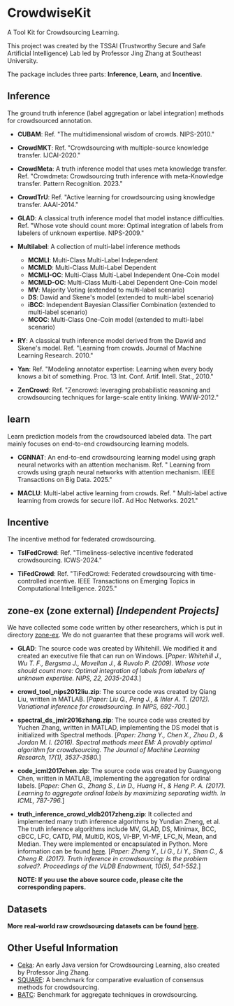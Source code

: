 # CrowdwiseKit
A Tool Kit for Crowdsourcing Learning.

This project was created by the TSSAI (Trustworthy Secure and Safe Artificial Intelligence) Lab led by Professor Jing Zhang at Southeast University.

The package includes three parts: **Inference**, **Learn**, and **Incentive**.

## Inference
The ground truth inference (label aggregation or label integration) methods for crowdsourced annotation.

- **CUBAM**: Ref.  "The multidimensional wisdom of crowds. NIPS-2010."

- **CrowdMKT**: Ref. "Crowdsourcing with multiple-source knowledge transfer. IJCAI-2020."

- **CrowdMeta**: A truth inference model that uses meta knowledge transfer. Ref. "Crowdmeta: Crowdsourcing truth inference with meta-Knowledge transfer. Pattern Recognition. 2023."

- **CrowdTrU**: Ref. "Active learning for crowdsourcing using knowledge transfer. AAAI-2014."

- **GLAD**: A classical truth inference model that model instance difficulties. Ref. "Whose vote should count more: Optimal integration of labels from labelers of unknown expertise. NIPS-2009." 

- **Multilabel**: A collection of multi-label inference methods
	- **MCMLI**: Multi-Class Multi-Label Independent 
	- **MCMLD**: Multi-Class Multi-Label Dependent
	- **MCMLI-OC**: Multi-Class Multi-Label Independent One-Coin model
	- **MCMLD-OC**: Multi-Class Multi-Label Dependent One-Coin model
	- **MV**: Majority Voting (extended to multi-label scenario)
	- **DS**: Dawid and Skene's model (extended to multi-label scenario)
	- **iBCC**: Independent Bayesian Classifier Combination (extended to multi-label scenario)
	- **MCOC**: Multi-Class One-Coin model (extended to multi-label scenario)

- **RY**: A classical truth inference model derived from the Dawid and Skene's model. Ref. "Learning from crowds. Journal of Machine Learning Research. 2010."

- **Yan**: Ref. "Modeling annotator expertise: Learning when every body knows a bit of something. Proc. 13 Int. Conf. Artif. Intell. Stat., 2010."

- **ZenCrowd**: Ref. "Zencrowd: leveraging probabilistic reasoning and crowdsourcing techniques for large-scale entity linking. WWW-2012."

## learn
Learn prediction models from the crowdsourced labeled data. The part mainly focuses on end-to-end crowdsourcing learning models.

- **CGNNAT**: An end-to-end crowdsourcing learning model using graph neural networks with an attention mechanism. Ref. " Learning from crowds using graph neural networks with attention mechanism. IEEE Transactions on Big Data. 2025."

- **MACLU**:  Multi-label active learning from crowds. Ref. " Multi-label active learning from crowds for secure IIoT. Ad Hoc Networks. 2021."

## Incentive
The incentive method for federated crowdsourcing.

- **TsIFedCrowd**: Ref. "Timeliness-selective incentive federated crowdsourcing. ICWS-2024."

- **TiFedCrowd**: Ref. "TiFedCrowd: Federated crowdsourcing with time-controlled incentive. IEEE Transactions on Emerging Topics in Computational Intelligence. 2025."

## zone-ex (zone external) *[Independent Projects]*
We have collected some code written by other researchers, which is put in directory [zone-ex](https://github.com/tssai-lab/CrowdwiseKit/tree/main/zone-ex). We do not guarantee that these programs will work well.
- **GLAD**: The source code was created by Whitehill. We modified it and created an executive file that can run on Windows. [*Paper: Whitehill J., Wu T. F., Bergsma J., Movellan J., & Ruvolo P. (2009). Whose vote should count more: Optimal integration of labels from labelers of unknown expertise. NIPS, 22, 2035-2043.*]
- **crowd_tool_nips2012liu.zip**: The source code was created by Qiang Liu, written in MATLAB. [*Paper: Liu Q., Peng J., & Ihler A. T. (2012). Variational inference for crowdsourcing. In NIPS, 692-700.*]
- **spectral_ds_jmlr2016zhang.zip**: The source code was created by Yuchen Zhang, written in MATLAD, implementing the DS model that is initialized with Spectral methods. [*Paper: Zhang Y., Chen X., Zhou D., & Jordan M. I. (2016). Spectral methods meet EM: A provably optimal algorithm for crowdsourcing. The Journal of Machine Learning Research, 17(1), 3537-3580.*]
- **code_icml2017chen.zip**: The source code was created by Guangyong Chen, written in MATLAB, implementing the aggregation for ordinal labels. [*Paper: Chen G., Zhang S., Lin D., Huang H., & Heng P. A. (2017). Learning to aggregate ordinal labels by maximizing separating width. In ICML, 787-796.*]
- **truth_inference_crowd_vldb2017zheng.zip**: It collected and implemented many truth inference algorithms by Yundian Zheng, et al. The truth inference algorithms include MV, GLAD, DS, Minimax, BCC, cBCC, LFC, CATD, PM, MultiD, KOS, VI-BP, VI-MF, LFC_N, Mean, and Median. They were implemented or encapsulated in Python. More information can be found [here](https://zhydhkcws.github.io/crowd_truth_inference/index.html). [*Paper: Zheng Y., Li G., Li Y., Shan C., & Cheng R. (2017). Truth inference in crowdsourcing: Is the problem solved?. Proceedings of the VLDB Endowment, 10(5), 541-552.*]

	**NOTE: If you use the above source code, please cite the corresponding papers.**

## Datasets
**More real-world raw crowdsourcing datasets can be found [here](https://wocshare.sourceforge.io/).**

## Other Useful Information
- [Ceka](https://ceka.sourceforge.net/): An early Java version for Crowdsourcing Learning, also created by Professor Jing Zhang.
- [SQUARE](https://ai.ischool.utexas.edu/square/): A benchmark for comparative evaluation of consensus methods for crowdsourcing.
- [BATC](https://code.google.com/archive/p/benchmarkcrowd/): Benchmark for aggregate techniques in crowdsourcing.